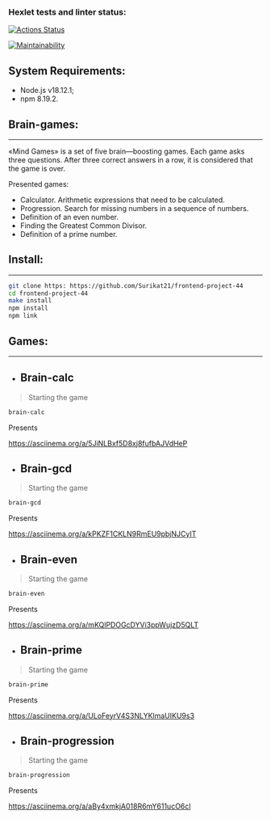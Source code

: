 ### Hexlet tests and linter status:
[![Actions Status](https://github.com/Surikat21/frontend-project-44/workflows/hexlet-check/badge.svg)](https://github.com/Surikat21/frontend-project-44/actions)

[![Maintainability](https://codeclimate.com/github/Surikat21/frontend-project-44/progress/maintainability)](https://codeclimate.com/github/Surikat21/frontend-project-44)


## System Requirements:
- Node.js v18.12.1;
- npm 8.19.2.

## Brain-games:
---
«Mind Games» is a set of five brain—boosting games. Each game asks three questions. After three correct answers in a row, it is considered that the game is over.

Presented games:
- Calculator. Arithmetic expressions that need to be calculated.
- Progression. Search for missing numbers in a sequence of numbers.
- Definition of an even number.
- Finding the Greatest Common Divisor.
- Definition of a prime number.

## Install:
---
```sh
git clone https: https://github.com/Surikat21/frontend-project-44
cd frontend-project-44
make install
npm install
npm link
```

## Games:
---
- ## Brain-calc
> Starting the game
```sh
brain-calc
```
Presents

https://asciinema.org/a/5JiNLBxf5D8xj8fufbAJVdHeP

- ## Brain-gcd
> Starting the game
```sh
brain-gcd
```
Presents

https://asciinema.org/a/kPKZF1CKLN9RmEU9pbjNJCyIT

- ## Brain-even
> Starting the game
```sh
brain-even
```
Presents

https://asciinema.org/a/mKQlPDOGcDYVi3ppWujzD5QLT

- ## Brain-prime
> Starting the game
```sh
brain-prime
```
Presents

https://asciinema.org/a/ULoFeyrV4S3NLYKlmaUIKU9s3

- ## Brain-progression
> Starting the game
```sh
brain-progression
```
Presents

https://asciinema.org/a/aBy4xmkjA018R6mY611ucO6cl



